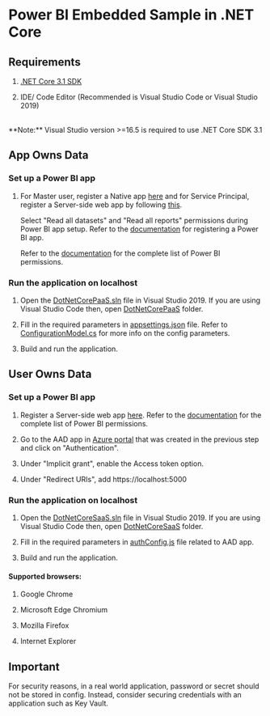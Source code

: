 # Power BI Embedded Sample in .NET Core

## Requirements

1. [.NET Core 3.1 SDK](https://aka.ms/netcore31)

2. IDE/ Code Editor (Recommended is Visual Studio Code or Visual Studio 2019)
<br>
**Note:** Visual Studio version >=16.5 is required to use .NET Core SDK 3.1


## App Owns Data

### Set up a Power BI app

1. For Master user, register a Native app [here](https://aka.ms/embedsetup/AppOwnsData) and for Service Principal, register a Server-side web app by following [this](https://aka.ms/EmbedServicePrincipal).

    Select "Read all datasets" and "Read all reports" permissions during Power BI app setup. Refer to the [documentation](https://aka.ms/RegisterPowerBIApp) for registering a Power BI app. 
    
    Refer to the [documentation](https://aka.ms/PowerBIPermissions) for the complete list of Power BI permissions.

### Run the application on localhost

1. Open the [DotNetCorePaaS.sln](App%20Owns%20Data/DotNetCorePaaS.sln) file in Visual Studio 2019. If you are using Visual Studio Code then, open [DotNetCorePaaS](App%20Owns%20Data/DotNetCorePaaS) folder.

2. Fill in the required parameters in [appsettings.json](App%20Owns%20Data/DotNetCorePaaS/appsettings.json) file. Refer to [ConfigurationModel.cs](App%20Owns%20Data%2FDotNetCorePaaS%2FModels%2FConfigurationModel.cs) for more info on the config parameters.

3. Build and run the application.


## User Owns Data

### Set up a Power BI app

1. Register a Server-side web app [here](https://aka.ms/embedsetup/userownsdata). Refer to the [documentation](https://aka.ms/PowerBIPermissions) for the complete list of Power BI permissions.
   
2. Go to the AAD app in [Azure portal](https://aka.ms/AppRegistrations) that was created in the previous step and click on "Authentication".
   
3. Under "Implicit grant", enable the Access token option.

4. Under "Redirect URIs", add https://localhost:5000

### Run the application on localhost

1. Open the [DotNetCoreSaaS.sln](User%20Owns%20Data/DotNetCoreSaaS.sln) file in Visual Studio 2019. If you are using Visual Studio Code then, open [DotNetCoreSaaS](User%20Owns%20Data/DotNetCoreSaaS) folder.

2. Fill in the required parameters in [authConfig.js](User%20Owns%20Data/DotNetCoreSaaS/wwwroot/js/authConfig.js) file related to AAD app.

3. Build and run the application.

#### Supported browsers:

1. Google Chrome
   
2. Microsoft Edge Chromium

3. Mozilla Firefox

4. Internet Explorer

## Important

For security reasons, in a real world application, password or secret should not be stored in config. Instead, consider securing credentials with an application such as Key Vault.
